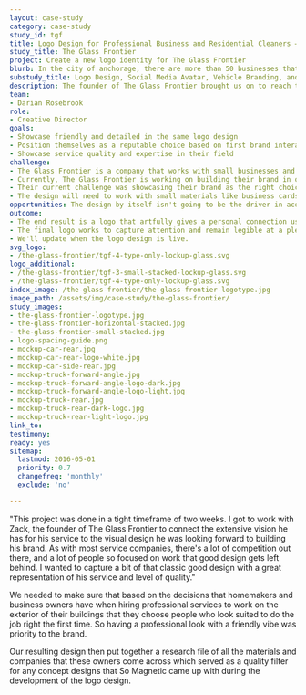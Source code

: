 ```yaml
---
layout: case-study
category: case-study
study_id: tgf
title: Logo Design for Professional Business and Residential Cleaners — The Glass Frontier
study_title: The Glass Frontier
project: Create a new logo identity for The Glass Frontier
blurb: In the city of anchorage, there are more than 50 businesses that serve businesses and residential homes with window, roof, and gutter cleaning. How do you show the level of quality and detail of service in a way that leads other people to choose your service?
substudy_title: Logo Design, Social Media Avatar, Vehicle Branding, and Framework
description: The founder of The Glass Frontier brought us on to reach their goal of building a strong and reliable brand that represents them as the best price and most communicative with amazing customer service
team:
- Darian Rosebrook
role:
- Creative Director
goals:
- Showcase friendly and detailed in the same logo design
- Position themselves as a reputable choice based on first brand interaction
- Showcase service quality and expertise in their field
challenge:
- The Glass Frontier is a company that works with small businesses and residential homes to clean the exterior gutters, windows, and roof, keeping businesses gleaming and appealing to customers.
- Currently, The Glass Frontier is working on building their brand in order to be outrunning their competition from the getgo.
- Their current challenge was showcasing their brand as the right choice to home and business owners in a place of vast marketplace competition.
- The design will need to work with small materials like business cards, hats, and t-shirts as well as with large applications like signage, vehicle decals, and more.
opportunities: The design by itself isn't going to be the driver in acquiring new business, however, what the brand mark and logo design is intended to do is show that the business is commited to quality and worth the investment. The design can showcase both detail-oriented results as well as a friendly and approachable brand. The mark would have to be memorable and bold, yet simple enough to recall when recommending or recalling the service providers for window and roof cleaning.
outcome:
- The end result is a logo that artfully gives a personal connection using rounded corners and the human element of custom hand lettering. Though the business has yet to open, they are prepared from the gates with a logo that plays on the history of handyman services and current design that appeals to more than one market.
- The final logo works to capture attention and remain legible at a plethora of sizes along with different marks for different uses.
- We'll update when the logo design is live.
svg_logo:
- /the-glass-frontier/tgf-4-type-only-lockup-glass.svg 
logo_additional:
- /the-glass-frontier/tgf-3-small-stacked-lockup-glass.svg
- /the-glass-frontier/tgf-4-type-only-lockup-glass.svg
index_image: /the-glass-frontier/the-glass-frontier-logotype.jpg
image_path: /assets/img/case-study/the-glass-frontier/
study_images:
- the-glass-frontier-logotype.jpg
- the-glass-frontier-horizontal-stacked.jpg
- the-glass-frontier-small-stacked.jpg
- logo-spacing-guide.png
- mockup-car-rear.jpg
- mockup-car-rear-logo-white.jpg
- mockup-car-side-rear.jpg
- mockup-truck-forward-angle.jpg
- mockup-truck-forward-angle-logo-dark.jpg
- mockup-truck-forward-angle-logo-light.jpg
- mockup-truck-rear.jpg
- mockup-truck-rear-dark-logo.jpg
- mockup-truck-rear-light-logo.jpg
link_to:
testimony:
ready: yes
sitemap:
  lastmod: 2016-05-01
  priority: 0.7
  changefreq: 'monthly'
  exclude: 'no'

---
```

"This project was done in a tight timeframe of two weeks. I got to work with Zack, the founder of The Glass Frontier to connect the extensive vision he has for his service to the visual design he was looking forward to building his brand. As with most service companies, there's a lot of competition out there, and a lot of people so focused on work that good design gets left behind. I wanted to capture a bit of that classic good design with a great representation of his service and level of quality."

We needed to make sure that based on the decisions that homemakers and business owners have when hiring professional services to work on the exterior of their buildings that they choose people who look suited to do the job right the first time. So having a professional look with a friendly vibe was priority to the brand.

Our resulting design then put together a research file of all the materials and companies that these owners come across which served as a quality filter for any concept designs that So Magnetic came up with during the development of the logo design.
